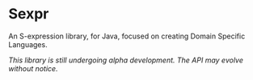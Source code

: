# Sexpr
An S-expression library, for Java, focused on creating Domain Specific Languages.  

*This library is still undergoing alpha development. The API may evolve without notice.*

